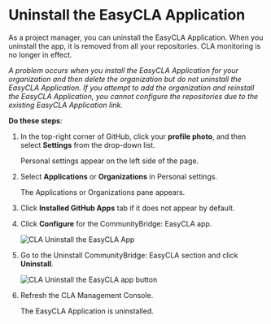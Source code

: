 # Uninstall the EasyCLA Application

As a project manager, you can uninstall the EasyCLA Application. When you uninstall the app, it is removed from all your repositories. CLA monitoring is no longer in effect.

_A problem occurs when you install the EasyCLA Application for your organization and then delete the organization but do not uninstall the EasyCLA Application. If you attempt to add the organization and reinstall the EasyCLA Application, you cannot configure the repositories due to the existing EasyCLA Application link._

**Do these steps**:

1. In the top-right corner of GitHub, click your **profile photo**, and then select **Settings** from the drop-down list.

   Personal settings appear on the left side of the page.

2. Select **Applications** or **Organizations** in Personal settings.

   The Applications or Organizations pane appears.

3. Click **Installed GitHub Apps** tab if it does not appear by default.
4. Click **Configure** for the CommunityBridge: EasyCLA app.

   ​![CLA Uninstall the EasyCLA App](https://firebasestorage.googleapis.com/v0/b/gitbook-28427.appspot.com/o/assets%2F-LuWIT3NfRhMt-F50U5n%2F-LuXUenJzl7sWiTp19eT%2F-LuXUhQMzjuwm6fWPhKD%2Fcla-uninstall-the-easycla-app.png?generation=1574684255411431&alt=media)​

5. Go to the Uninstall CommunityBridge: EasyCLA section and click **Uninstall**.

   ​![CLA Uninstall the EasyCLA app button](https://firebasestorage.googleapis.com/v0/b/gitbook-28427.appspot.com/o/assets%2F-LuWIT3NfRhMt-F50U5n%2F-LuXUenJzl7sWiTp19eT%2F-LuXUhQQdmPpa-gXgY2W%2Fcla-uninstall-the-easycla-app-button.png?generation=1574684255597193&alt=media)​

6. Refresh the CLA Management Console.

   The EasyCLA Application is uninstalled.

